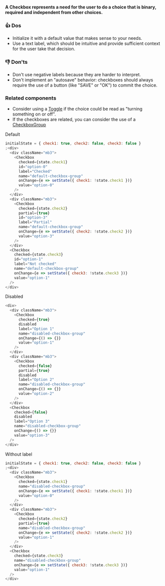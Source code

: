 #### A Checkbox represents a need for the user to do a choice that is binary, required and independent from other choices.

### 👍 Dos

- Initialize it with a default value that makes sense to your needs.
- Use a text label, which should be intuitive and provide sufficient context for the user take that decision.

### 👎 Don'ts

- Don't use negative labels because they are harder to interpret.
- Don't implement an "autosave" behavior: checkboxes should always require the use of a button (like "SAVE" or "OK") to commit the choice.

### Related components

- Consider using a <a href="#/Components/Forms/Toggle">Toggle</a> if the choice could be read as "turning something on or off".
- If the checkboxes are related, you can consider the use of a <a href="#/Components/Forms/CheckboxGroup">CheckboxGroup</a>

Default

```js
initialState = { check1: true, check2: false, check3: false }
;<div>
  <div className="mb3">
    <Checkbox
      checked={state.check1}
      id="option-0"
      label="Checked"
      name="default-checkbox-group"
      onChange={e => setState({ check1: !state.check1 })}
      value="option-0"
    />
  </div>
  <div className="mb3">
    <Checkbox
      checked={state.check2}
      partial={true}
      id="option-3"
      label="Partial"
      name="default-checkbox-group"
      onChange={e => setState({ check2: !state.check2 })}
      value="option-3"
    />
  </div>
  <Checkbox
    checked={state.check3}
    id="option-1"
    label="Not checked"
    name="default-checkbox-group"
    onChange={e => setState({ check3: !state.check3 })}
    value="option-1"
  />
</div>
```

Disabled

```js
<div>
  <div className="mb3">
    <Checkbox
      checked={true}
      disabled
      label="Option 1"
      name="disabled-checkbox-group"
      onChange={() => {}}
      value="option-1"
    />
  </div>
  <div className="mb3">
    <Checkbox
      checked={false}
      partial={true}
      disabled
      label="Option 2"
      name="disabled-checkbox-group"
      onChange={() => {}}
      value="option-2"
    />
  </div>
  <Checkbox
    checked={false}
    disabled
    label="Option 3"
    name="disabled-checkbox-group"
    onChange={() => {}}
    value="option-3"
  />
</div>
```

Without label

```js
initialState = { check1: true, check2: false, check3: false }
;<div>
  <div className="mb3">
    <Checkbox
      checked={state.check1}
      name="disabled-checkbox-group"
      onChange={e => setState({ check1: !state.check1 })}
      value="option-0"
    />
  </div>
  <div className="mb3">
    <Checkbox
      checked={state.check2}
      partial={true}
      name="disabled-checkbox-group"
      onChange={e => setState({ check2: !state.check2 })}
      value="option-1"
    />
  </div>
  <Checkbox
    checked={state.check3}
    name="disabled-checkbox-group"
    onChange={e => setState({ check3: !state.check3 })}
    value="option-1"
  />
</div>
```
